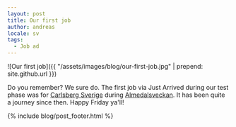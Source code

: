 ```yaml
---
layout: post
title: Our first job
author: andreas
locale: sv
tags:
  - Job ad
---
```


![Our first job]({{ "/assets/images/blog/our-first-job.jpg" | prepend: site.github.url }})

Do you remember? We sure do. The first job via Just Arrived during our test phase was for [Carlsberg Sverige](www.carlsberg.se) during [Almedalsveckan](http://www.almedalsveckan.info/). It has been quite a journey since then. Happy Friday ya'll!

{% include blog/post_footer.html %}
